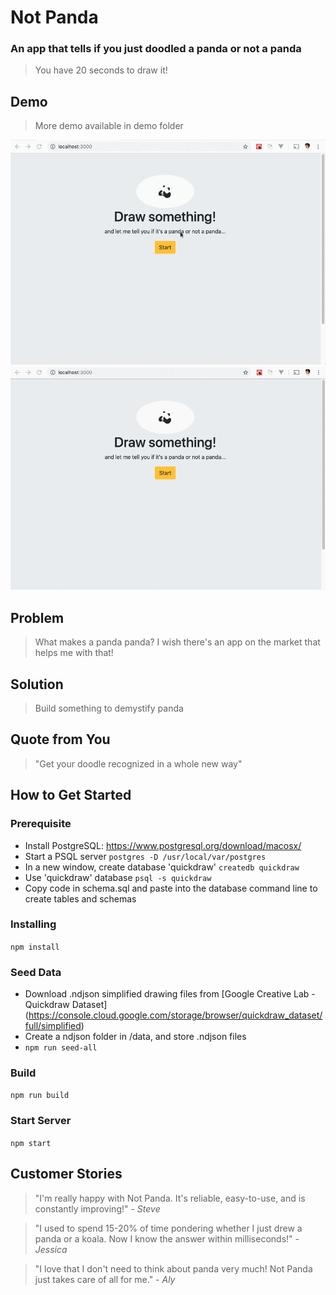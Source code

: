 # Not Panda #

### An app that tells if you just doodled a panda or not a panda ###
  > You have 20 seconds to draw it!
  
## Demo ##
 > More demo available in demo folder
 
 ![Farmers Market Finder Demo](demo/pet-demo.gif)
 ![Farmers Market Finder Demo](demo/panda-demo.gif)

## Problem ##
  > What makes a panda panda? I wish there's an app on the market that helps me with that!

## Solution ##
  > Build something to demystify panda

## Quote from You ##
  > "Get your doodle recognized in a whole new way"

## How to Get Started ##
### Prerequisite
- Install PostgreSQL:
https://www.postgresql.org/download/macosx/
- Start a PSQL server
```postgres -D /usr/local/var/postgres```
- In a new window, create database 'quickdraw'
```createdb quickdraw```
- Use 'quickdraw' database
```psql -s quickdraw```
- Copy code in schema.sql and paste into the database command line to create tables and schemas

### Installing
```npm install```

### Seed Data
- Download .ndjson simplified drawing files from [Google Creative Lab - Quickdraw Dataset] (https://console.cloud.google.com/storage/browser/quickdraw_dataset/full/simplified)
- Create a ndjson folder in /data, and store .ndjson files
- ```npm run seed-all```
 
 ### Build
```npm run build```

### Start Server
```npm start```

## Customer Stories ##
  > "I'm really happy with Not Panda. It's reliable, easy-to-use, and is constantly improving!" - *Steve*
  
  > "I used to spend 15-20% of time pondering whether I just drew a panda or a koala. Now I know the answer within milliseconds!" - *Jessica*
  
  > "I love that I don't need to think about panda very much! Not Panda just takes care of all for me." - *Aly*
